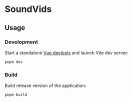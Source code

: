 # SoundVids

## Usage

### Development

Start a standalone [Vue devtools](https://github.com/vuejs/devtools) and launch Vite dev server:

```bash
pnpm dev
```


### Build

Build release version of the application:

```bash
pnpm build
```
